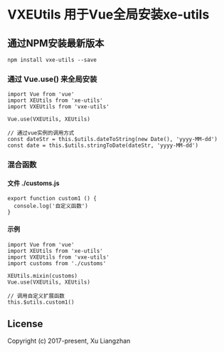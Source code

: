# VXEUtils 用于Vue全局安装xe-utils

## 通过NPM安装最新版本

``` shell
npm install vxe-utils --save
```

### 通过 Vue.use() 来全局安装
``` shell
import Vue from 'vue'
import XEUtils from 'xe-utils'
import VXEUtils from 'vxe-utils'

Vue.use(VXEUtils, XEUtils)

// 通过vue实例的调用方式
const dateStr = this.$utils.dateToString(new Date(), 'yyyy-MM-dd')
const date = this.$utils.stringToDate(dateStr, 'yyyy-MM-dd')
```

### 混合函数
#### 文件 ./customs.js
``` shell
export function custom1 () {
  console.log('自定义函数')
} 
```
#### 示例
``` shell
import Vue from 'vue'
import XEUtils from 'xe-utils'
import VXEUtils from 'vxe-utils'
import customs from './customs'

XEUtils.mixin(customs)
Vue.use(VXEUtils, XEUtils)

// 调用自定义扩展函数
this.$utils.custom1()
```

## License
Copyright (c) 2017-present, Xu Liangzhan